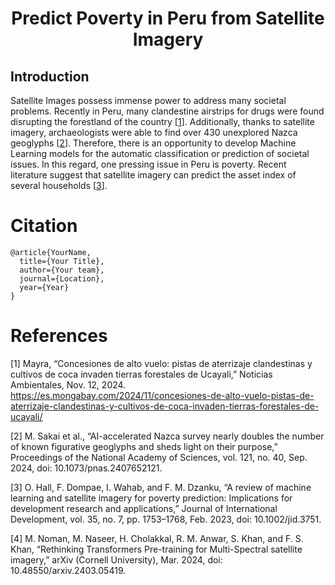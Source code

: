 <div align="center">

# Predict Poverty in Peru from Satellite Imagery

<!--
[![Paper](https://img.shields.io/badge/paper-arxiv.1001.2234-B31B1B.svg)](https://www.nature.com/articles/nature14539)
[![Conference](https://img.shields.io/badge/NeurIPS-2019-4b44ce.svg)](https://papers.nips.cc/book/advances-in-neural-information-processing-systems-31-2018)
[![Conference](https://img.shields.io/badge/ICLR-2019-4b44ce.svg)](https://papers.nips.cc/book/advances-in-neural-information-processing-systems-31-2018)
[![Conference](https://img.shields.io/badge/AnyConference-year-4b44ce.svg)](https://papers.nips.cc/book/advances-in-neural-information-processing-systems-31-2018)  
[![Paper](https://img.shields.io/badge/arxiv-math.co:1480.1111-B31B1B.svg)](https://www.nature.com/articles/nature14539)
-->

</div>

## Introduction

Satellite Images possess immense power to address many societal problems. Recently in Peru, many clandestine airstrips for drugs were found disrupting the forestland of the country [<a href='#1'>1</a>]. Additionally, thanks to satellite imagery, archaeologists were able to find over 430 unexplored Nazca geoglyphs [<a href='#2'>2</a>]. Therefore, there is an opportunity to develop Machine Learning models for the automatic classification or prediction of societal issues. In this regard, one pressing issue in Peru is poverty. Recent literature suggest that satellite imagery can predict the asset index of several households [<a href='#3'>3</a>].

<!--
# To-Do

1. Description: Project's Purpose

2. Setup

3. Data
    1. Download Data Sources
    2. Preprocess Data

4. Experiments: How to run experiments?

5. Results:
    - Key Metrics
    - Visualizations
    - Model Performance

6. License: Usage Terms.

-->

# Citation

```
@article{YourName,
  title={Your Title},
  author={Your team},
  journal={Location},
  year={Year}
}
```

# References

[<a id='1'>1</a>] Mayra, “Concesiones de alto vuelo: pistas de aterrizaje clandestinas y cultivos de coca invaden tierras forestales de Ucayali,” Noticias Ambientales, Nov. 12, 2024. https://es.mongabay.com/2024/11/concesiones-de-alto-vuelo-pistas-de-aterrizaje-clandestinas-y-cultivos-de-coca-invaden-tierras-forestales-de-ucayali/

[<a id='2'>2</a>] M. Sakai et al., “AI-accelerated Nazca survey nearly doubles the number of known figurative geoglyphs and sheds light on their purpose,” Proceedings of the National Academy of Sciences, vol. 121, no. 40, Sep. 2024, doi: 10.1073/pnas.2407652121.

[<a id='3'>3</a>] O. Hall, F. Dompae, I. Wahab, and F. M. Dzanku, “A review of machine learning and satellite imagery for poverty prediction: Implications for development research and applications,” Journal of International Development, vol. 35, no. 7, pp. 1753–1768, Feb. 2023, doi: 10.1002/jid.3751.

[<a id='4'>4</a>] M. Noman, M. Naseer, H. Cholakkal, R. M. Anwar, S. Khan, and F. S. Khan, “Rethinking Transformers Pre-training for Multi-Spectral satellite imagery,” arXiv (Cornell University), Mar. 2024, doi: 10.48550/arxiv.2403.05419.
